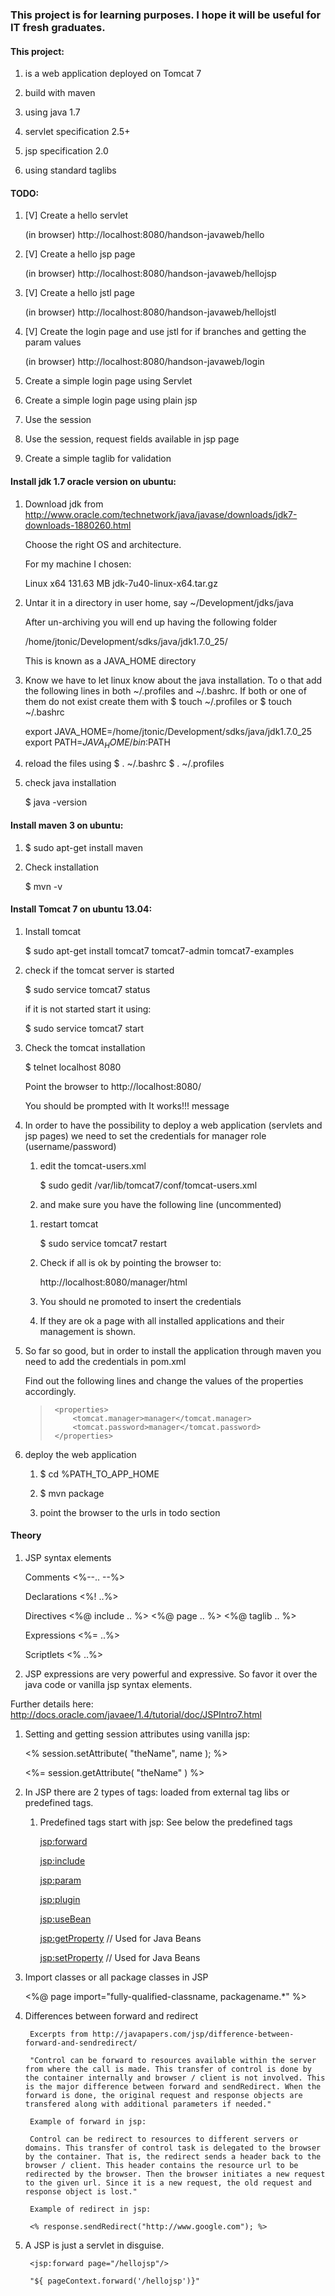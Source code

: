 ### This project is for learning purposes. I hope it will be useful for IT fresh graduates.

#### This project:

1. is a web application deployed on Tomcat 7

1. build with maven

1. using java 1.7

1. servlet specification 2.5+

1. jsp specification 2.0

1. using standard taglibs


#### TODO:

1. [V] Create a hello servlet

    (in browser) http://localhost:8080/handson-javaweb/hello

1. [V] Create a hello jsp page

    (in browser) http://localhost:8080/handson-javaweb/hellojsp

1. [V] Create a hello jstl page

    (in browser) http://localhost:8080/handson-javaweb/hellojstl

1. [V] Create the login page and use jstl for if branches and getting the param values

    (in browser) http://localhost:8080/handson-javaweb/login

1. Create a simple login page using Servlet

1. Create a simple login page using plain jsp

1. Use the session

1. Use the session, request fields available in jsp page

1. Create a simple taglib for validation


#### Install jdk 1.7 oracle version on ubuntu:

1. Download jdk from http://www.oracle.com/technetwork/java/javase/downloads/jdk7-downloads-1880260.html

    Choose the right OS and architecture.

    For my machine I chosen:

    Linux x64	131.63 MB  	jdk-7u40-linux-x64.tar.gz

1. Untar it in a directory in user home, say ~/Development/jdks/java

    After un-archiving you will end up having the following folder

    /home/jtonic/Development/sdks/java/jdk1.7.0_25/

    This is known as a JAVA_HOME directory

1. Know we have to let linux know about the java installation.
    To o that add the following lines in both ~/.profiles and ~/.bashrc. If both or one of them do not exist create them with $ touch ~/.profiles or $ touch ~/.bashrc

    export JAVA_HOME=/home/jtonic/Development/sdks/java/jdk1.7.0_25
    export PATH=$JAVA_HOME/bin:$PATH

1. reload the files using
    $ . ~/.bashrc
    $ . ~/.profiles

1. check java installation

    $ java -version

#### Install maven 3 on ubuntu:

1. $ sudo apt-get install maven

1. Check installation

    $ mvn -v

#### Install Tomcat 7 on ubuntu 13.04:

1. Install tomcat

    $ sudo apt-get install tomcat7 tomcat7-admin tomcat7-examples

1. check if the tomcat server is started

    $ sudo service tomcat7 status

    if it is not started start it using:

    $ sudo service tomcat7 start

1. Check the tomcat installation

    $ telnet localhost 8080

    Point the browser to http://localhost:8080/

    You should be prompted with It works!!! message

1. In order to have the possibility to deploy a web application (servlets and jsp pages) we need to set the credentials for manager role (username/password)

    1. edit the tomcat-users.xml
        
        $ sudo gedit /var/lib/tomcat7/conf/tomcat-users.xml

    1. and make sure you have the following line (uncommented)

      <user username="manager" password="manager" roles="manager-gui,manager-script,manager-jmx,manager-status"/>

    1. restart tomcat
    
        $ sudo service tomcat7 restart

    1. Check if all is ok by pointing the browser to:

        http://localhost:8080/manager/html

    1. You should ne promoted to insert the credentials

    1. If they are ok a page with all installed applications and their management is shown.

1. So far so good, but in order to install the application through maven you need to add the credentials in pom.xml

    Find out the following lines and change the values of the properties accordingly.

    <blockquote>

        <properties>
            <tomcat.manager>manager</tomcat.manager>
            <tomcat.password>manager</tomcat.password>
        </properties>

    </blockquote>

1. deploy the web application

    1. $ cd %PATH_TO_APP_HOME

    1. $ mvn package

    1. point the browser to the urls in todo section


#### Theory

1. JSP syntax elements

    Comments <%--.. --%>

    Declarations <%! ..%>

    Directives <%@ include .. %>  <%@ page .. %> <%@ taglib .. %>

    Expressions <%= ..%>

    Scriptlets <% ..%>

1. JSP expressions are very powerful and expressive. So favor it over the java code or vanilla jsp syntax elements.

 Further details here: http://docs.oracle.com/javaee/1.4/tutorial/doc/JSPIntro7.html


1. Setting and getting session attributes using vanilla jsp:

    <% session.setAttribute( "theName", name ); %>

    <%= session.getAttribute( "theName" ) %>

1. In JSP there are 2 types of tags: loaded from external tag libs or predefined tags.

    1. Predefined tags start with jsp: See below the predefined tags

        <jsp:forward>

        <jsp:include>

        <jsp:param>

        <jsp:plugin>

        <jsp:useBean>

        <jsp:getProperty> // Used for Java Beans

        <jsp:setProperty> // Used for Java Beans


1. Import classes or all package classes in JSP

    <%@ page import="fully-qualified-classname, packagename.*" %>


1. Differences between forward and redirect

        Excerpts from http://javapapers.com/jsp/difference-between-forward-and-sendredirect/

        "Control can be forward to resources available within the server from where the call is made. This transfer of control is done by the container internally and browser / client is not involved. This is the major difference between forward and sendRedirect. When the forward is done, the original request and response objects are transfered along with additional parameters if needed."

        Example of forward in jsp:

        Control can be redirect to resources to different servers or domains. This transfer of control task is delegated to the browser by the container. That is, the redirect sends a header back to the browser / client. This header contains the resource url to be redirected by the browser. Then the browser initiates a new request to the given url. Since it is a new request, the old request and response object is lost."

        Example of redirect in jsp:

        <% response.sendRedirect("http://www.google.com"); %>

1. A JSP is just a servlet in disguise.

        <jsp:forward page="/hellojsp"/>

        "${ pageContext.forward('/hellojsp')}"


